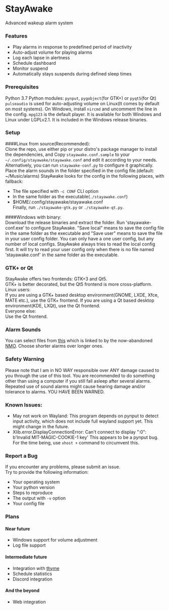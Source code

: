 # StayAwake
Advanced wakeup alarm system

### Features
- Play alarms in response to predefined period of inactivity
- Auto-adjust volume for playing alarms
- Log each lapse in alertness
- Schedule dashboard
- Monitor suspend
- Automatically stays suspends during defined sleep times

### Prerequisites
Python 3.7
Python modules: `pynput`, `pygobject`(for GTK+) or `pyqt5`(for Qt)
`pulseaudio` is used for auto-adjusting volume on Linux(It comes by default on most systems).
On Windows, install `nircmd` and uncomment the line in the config.
`mpg123` is the default player. It is available for both Windows and Linux under LGPLv2.1. It is included in the Windows release binaries.

### Setup
####Linux from source(Recommended):  
Clone the repo, use either pip or your distro's package manager to install the dependencies, and Copy `stayawake.conf.sample` to your `~/.config/stayawake/stayawake.conf` and edit it according to your needs. Alternatively, you can run `stayawake-conf.py` to configure it graphically. Place the alarm sounds in the folder specified in the config file.(default: ~/Music/alarms) StayAwake looks for the config in the following places, with fallback:  
 - The file specified with `-c CONF` CLI option
 - In the same folder as the executable(`./stayawake.conf`)
 - $HOME/.config/stayawake/stayawake.conf  
Finally, run `./stayawake-gtk.py` or `./stayawake-qt.py`.

####Windows with binary:  
Download the release binaries and extract the folder. Run 'stayawake-conf.exe' to configure StayAwake. "Save local" means to save the config file in the same folder as the executable and "Save user" means to save the file in your user config folder. You can only have a one user config, but any number of local configs. StayAwake always tries to read the local config first. It will try to read your user config only when there is no file named 'stayawake.conf' in the same folder as the executable.
 
### GTK+ or Qt
StayAwake offers two frontends: GTK+3 and Qt5.  
GTK+ is better decorated, but the Qt5 frontend is more cross-platform.  
Linux users:  
If you are using a GTK+ based desktop environment(GNOME, LXDE, Xfce, MATE etc.), use the GTK+ frontend.  If you are using a Qt based desktop environment(KDE, LXQt), use the Qt frontend.  
Everyone else:  
Use the Qt frontend.

### Alarm Sounds
You can select files from [this](https://www.dropbox.com/s/dihn9m58wfnyxwk/alarm.rar) which is linked to by the now-abandoned [NMO](https://github.com/PolyphasicDevTeam/NoMoreOversleeps). Choose shorter alarms over longer ones.

### Safety Warning
Please note that I am in NO WAY responsible over ANY damage caused to you through the use of this tool. You are recommended to do something other than using a computer if you still fall asleep after several alarms. Repeated use of sound alarms might cause hearing damage and/or tolerance to alarms. YOU HAVE BEEN WARNED. 

### Known Issues:
- May not work on Wayland:
    This program depends on pynput to detect input activity, which does not include full wayland support yet. This might change in the future.
- Xlib.error.DisplayConnectionError: Can't connect to display ":0": b'Invalid MIT-MAGIC-COOKIE-1 key'
    This appears to be a pynput bug. For the time being, use `xhost +` command
to circumvent this.
### Report a Bug
If you encounter any problems, please submit an issue.  
Try to provide the following information:  
- Your operating system
- Your python version
- Steps to reproduce
- The output with `-v` option
- Your config file

### Plans
#### Near future
- Windows support for volume adjustment
- Log file support
#### Intermediate future
- Integration with [thyme](https://github.com/sourcegraph/thyme)
- Schedule statistics
- Discord integration
#### And the beyond
- Web integration
